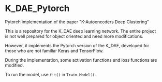 # K_DAE_Pytorch
Pytorch implementation of the paper "K-Autoencoders Deep Clustering"

This is a repository for the K_DAE deep learning network. The entire project is not well prepared for object oriented and need more modifications. 

However, it implements the Pytorch version of the K_DAE, developed for those who are not familiar Keras and TensorFlow. 

During the implementation, some activation functions and loss functions are modified.

To run the model, use `fit()` in `Train_Model()`.
